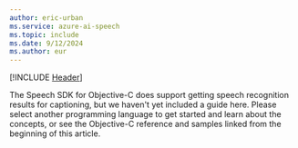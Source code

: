 ```yaml
---
author: eric-urban
ms.service: azure-ai-speech
ms.topic: include
ms.date: 9/12/2024
ms.author: eur
---
```


[!INCLUDE [Header](../../common/objectivec.md)]

The Speech SDK for Objective-C does support getting speech recognition results for captioning, but we haven't yet included a guide here. Please select another programming language to get started and learn about the concepts, or see the Objective-C reference and samples linked from the beginning of this article. 
